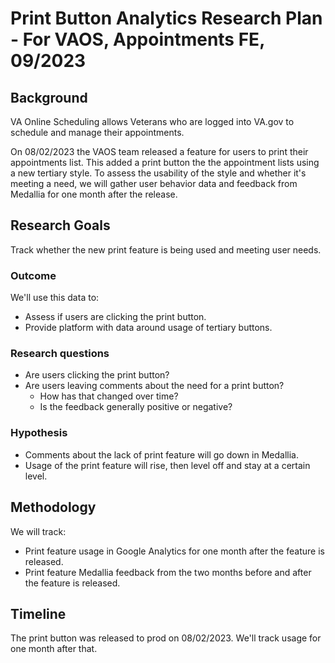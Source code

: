 # Print Button Analytics Research Plan - For VAOS, Appointments FE, 09/2023

## Background
VA Online Scheduling allows Veterans who are logged into VA.gov to schedule and manage their appointments.

On 08/02/2023 the VAOS team released a feature for users to print their appointments list. This added a print button the the appointment lists using a new tertiary style. To assess the usability of the style and whether it's meeting a need, we will gather user behavior data and feedback from Medallia for one month after the release.

## Research Goals	
Track whether the new print feature is being used and meeting user needs.

### Outcome
We'll use this data to: 
- Assess if users are clicking the print button.
- Provide platform with data around usage of tertiary buttons.

### Research questions
- Are users clicking the print button?
- Are users leaving comments about the need for a print button?
    - How has that changed over time?
    - Is the feedback generally positive or negative?

### Hypothesis
- Comments about the lack of print feature will go down in Medallia.
- Usage of the print feature will rise, then level off and stay at a certain level.

## Methodology	
We will track: 
- Print feature usage in Google Analytics for one month after the feature is released.
- Print feature Medallia feedback from the two months before and after the feature is released.

## Timeline
The print button was released to prod on 08/02/2023. We'll track usage for one month after that.
